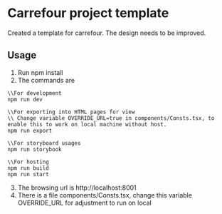 # Carrefour project template
Created a template for carrefour. The design needs to be improved.

## Usage
1. Run npm install
2. The commands are

```
\\For development
npm run dev

\\For exporting into HTML pages for view
\\ Change variable OVERRIDE_URL=true in components/Consts.tsx, to enable this to work on local machine without host.
npm run export

\\For storyboard usages
npm run storybook

\\For hosting
npm run build
npm run start
```

3. The browsing url is http://localhost:8001
4. There is a file components/Consts.tsx, change this variable OVERRIDE_URL for adjustment to run on local
